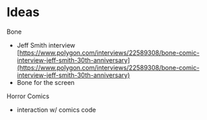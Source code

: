 # Ideas

Bone

- Jeff Smith interview [https://www.polygon.com/interviews/22589308/bone-comic-interview-jeff-smith-30th-anniversary](https://www.polygon.com/interviews/22589308/bone-comic-interview-jeff-smith-30th-anniversary)
- Bone for the screen

Horror Comics

- interaction w/ comics code